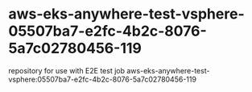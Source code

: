 # aws-eks-anywhere-test-vsphere-05507ba7-e2fc-4b2c-8076-5a7c02780456-119
repository for use with E2E test job aws-eks-anywhere-test-vsphere:05507ba7-e2fc-4b2c-8076-5a7c02780456-119
